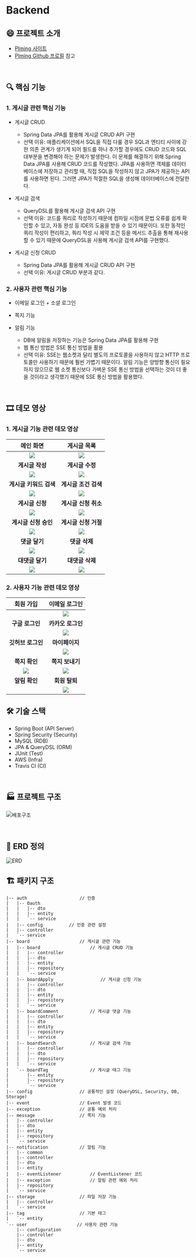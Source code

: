 # Backend

## :smile: 프로젝트 소개

- [Plming 사이트](https://plming.netlify.app)
- [Plming Github 프로필](https://github.com/pgrm-study-website) 참고

</br>

## 🔍 핵심 기능

### 1. 게시글 관련 핵심 기능

- 게시글 CRUD

  - Spring Data JPA를 활용해 게시글 CRUD API 구현
  - 선택 이유: 애플리케이션에서 SQL을 직접 다룰 경우 SQL과 엔티티 사이에 강한 의존 관계가 생기게 되어 필드를 하나 추가할 경우에도 CRUD 코드와 SQL  대부분을 변경해야 하는 문제가 발생한다. 이 문제를 해결하기 위해 Spring Data JPA를 사용해 CRUD 코드를 작성했다. JPA를 사용하면 객체를 데이터베이스에 저장하고 관리할 때, 직접 SQL을 작성하지 않고 JPA가 제공하는 API를 사용하면 된다. 그러면 JPA가 적절한 SQL을 생성해 데이터베이스에 전달한다.

  

- 게시글 검색

  - QueryDSL를 활용해 게시글 검색 API 구현
  - 선택 이유: 코드를 쿼리로 작성하기 때문에 컴파일 시점에 문법 오류를 쉽게 확인할 수 있고, 자동 완성 등 IDE의 도움을 받을 수 있기 때문이다. 또한 동적인 쿼리 작성이 편리하고, 쿼리 작성 시 제약 조건 등을 메서드 추출을 통해 재사용할 수 있기 때문에 QueryDSL을 사용해 게시글 검색 API를 구현했다.

  

- 게시글 신청 CRUD

  - Spring Data JPA를 활용해 게시글 CRUD API 구현
  - 선택 이유: 게시글 CRUD 부분과 같다.



### 2. 사용자 관련 핵심 기능

- 이메일 로그인 + 소셜 로그인

  

- 쪽지 기능

  

- 알림 기능

  - DB에 알림을 저장하는 기능은 Spring Data JPA를 활용해 구현
  - 웹 통신 방법은 SSE 통신 방법을 활용
  - 선택 이유: SSE는 웹소켓과 달리 별도의 프로토콜을 사용하지 않고 HTTP 프로토콜만 사용하기 때문에 훨씬 가볍기 때문이다. 알림 기능은 양방향 통신이 필요하지 않으므로 웹 소켓 통신보다 가벼운 SSE 통신 방법을 선택하는 것이 더 좋을 것이라고 생각했기 때문에 SSE 통신 방법을 활용했다. 

</br>

## 🎞 데모 영상

### 1. 게시글 기능 관련 데모 영상

|       메인 화면        |     게시글 목록      |
| :--------------------: | :------------------: |
| <img src="https://github.com/pgrm-study-website/.github/blob/main/images/메인%20화면.gif"/> | <img src="https://github.com/pgrm-study-website/.github/blob/main/images/게시글%20목록1.gif"/>|
|    **게시글 작성**     |   **게시글 수정**    |
|<img src="https://github.com/pgrm-study-website/.github/blob/main/images/게시글%20작성.gif"/>|<img src="https://github.com/pgrm-study-website/.github/blob/main/images/게시글%20수정.gif"/>|
| **게시글 키워드 검색** | **게시글 조건 검색** |
|<img src="https://github.com/pgrm-study-website/.github/blob/main/images/키워드%20검색.gif"/>|<img src="https://github.com/pgrm-study-website/.github/blob/main/images/조건%20검색.gif"/>|
|    **게시글 신청**     | **게시글 신청 취소** |
|<img src="https://github.com/pgrm-study-website/.github/blob/main/images/참여%20신청.gif"/>|<img src="https://github.com/pgrm-study-website/.github/blob/main/images/신청%20취소.gif"/>|
|  **게시글 신청 승인**  | **게시글 신청 거절** |
|<img src="https://github.com/pgrm-study-website/.github/blob/main/images/참여%20승인.gif"/>|<img src="https://github.com/pgrm-study-website/.github/blob/main/images/참여%20거절.gif"/>|
|     **댓글 달기**      |    **댓글 삭제**     |
|<img src="https://github.com/pgrm-study-website/.github/blob/main/images/댓글%20달기.gif"/>|<img src="https://github.com/pgrm-study-website/.github/blob/main/images/댓글%20삭제.gif"/>|
|    **대댓글 달기**     |   **대댓글 삭제**    |
|<img src="https://github.com/pgrm-study-website/.github/blob/main/images/대댓글%20달기.gif"/>|<img src="https://github.com/pgrm-study-website/.github/blob/main/images/대댓글%20삭제.gif"/>|


### 2. 사용자 기능 관련 데모 영상 

|     회원 가입     |   이메일 로그인   |
| :---------------: | :---------------: |
|                   |<img src="https://github.com/pgrm-study-website/.github/blob/main/images/로그인.gif"/>|
|  **구글 로그인**  | **카카오 로그인** |
|                   |<img src="https://github.com/pgrm-study-website/.github/blob/main/images/카카오%20로그인.gif"/>|
| **깃허브 로그인** |  **마이페이지**   |
|                   |<img src="https://github.com/pgrm-study-website/.github/blob/main/images/마이페이지.gif"/>|
|   **쪽지 확인**   |  **쪽지 보내기**  |
|<img src="https://github.com/pgrm-study-website/.github/blob/main/images/메시지%20확인.gif"/>|<img src="https://github.com/pgrm-study-website/.github/blob/main/images/쪽지%20보내기.gif"/>|
|   **알림 확인**   |  **회원 탈퇴**   |
|                  |<img src="https://github.com/pgrm-study-website/.github/blob/main/images/회원탈퇴.gif"/>|


## 🛠 기술 스택

- Spring Boot (API Server)
- Spring Security (Security)
- MySQL (RDB)
- JPA & QueryDSL (ORM)
- JUnit (Test)
- AWS (Infra)
- Travis CI (CI)

</br>

## 🏭 프로젝트 구조

![배포구조](https://github.com/pgrm-study-website/.github/blob/main/images/배포구조.PNG)

</br>

## 📝 ERD 정의

![ERD](https://github.com/pgrm-study-website/.github/blob/main/images/erd.png)



## 🏗 패키지 구조

```text
|-- auth           			// 인증
|   |-- Oauth
|   |   |-- dto
|   |   |-- entity
|   |   `-- service
|   |-- config          // 인증 관련 설정
|   |-- controller
|   `-- service
|-- board                   // 게시글 관련 기능
|   |-- board                   // 게시글 CRUD 기능
|   |   |-- controller
|   |   |-- dto
|   |   |-- entity
|   |   |-- repository
|   |   `-- service
|   |-- boardApply          		// 게시글 신청 기능                              
|   |   |-- controller
|   |   |-- dto
|   |   |-- entity
|   |   |-- repository
|   |   `-- service
|   |-- boardComment            // 게시글 댓글 기능 
|   |   |-- controller
|   |   |-- dto
|   |   |-- entity
|   |   |-- repository
|   |   `-- service
|   |-- boardSearch             // 게시글 검색 기능
|   |   |-- controller
|   |   |-- dto
|   |   |-- repository
|   |   `-- service
|   `-- boardTag                // 게시글 태그 기능
|       |-- entity
|       |-- repository
|       `-- service
|-- config                  // 공통적인 설정 (QueryDSL, Security, DB, Storage)
|-- event                   // Event 발생 코드
|-- exception               // 공통 예외 처리
|-- message                 // 쪽지 기능
|   |-- controller
|   |-- dto
|   |-- entity
|   |-- repository
|   `-- service
|-- notification            // 알림 기능
|   |-- common
|   |-- controller
|   |-- dto
|   |-- entity
|   |-- eventListener           // EventListener 코드
|   |-- exception               // 알림 관련 예외 처리
|   |-- repository
|   `-- service
|-- storage                 // 파일 저장 기능
|   |-- controller
|   `-- service
|-- tag                     // 기본 태그
|   `-- entity
`-- user                   // 사용자 관련 기능
    |-- configuration
    |-- controller
    |-- dto
    |-- entity
    `-- service
```

